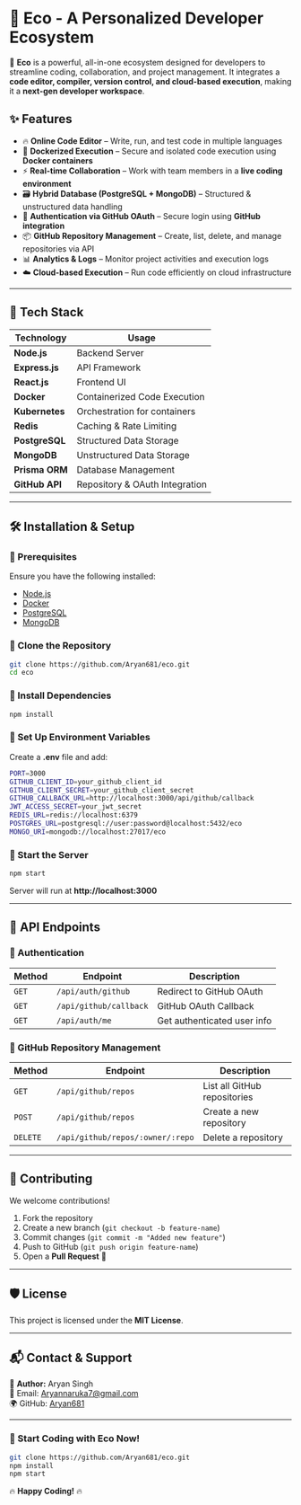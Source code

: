 # **🌿 Eco - A Personalized Developer Ecosystem**

🚀 **Eco** is a powerful, all-in-one ecosystem designed for developers to streamline coding, collaboration, and project management. It integrates a **code editor, compiler, version control, and cloud-based execution**, making it a **next-gen developer workspace**.

## **✨ Features**

- 🔥 **Online Code Editor** – Write, run, and test code in multiple languages  
- 🐳 **Dockerized Execution** – Secure and isolated code execution using **Docker containers**  
- ⚡ **Real-time Collaboration** – Work with team members in a **live coding environment**  
- 🗃️ **Hybrid Database (PostgreSQL + MongoDB)** – Structured & unstructured data handling  
- 🔑 **Authentication via GitHub OAuth** – Secure login using **GitHub integration**  
- 📦 **GitHub Repository Management** – Create, list, delete, and manage repositories via API  
- 📊 **Analytics & Logs** – Monitor project activities and execution logs  
- ☁️ **Cloud-based Execution** – Run code efficiently on cloud infrastructure  

---

## **🚀 Tech Stack**

| Technology   | Usage |
|-------------|--------|
| **Node.js** | Backend Server |
| **Express.js** | API Framework |
| **React.js** | Frontend UI |
| **Docker** | Containerized Code Execution |
| **Kubernetes** | Orchestration for containers |
| **Redis** | Caching & Rate Limiting |
| **PostgreSQL** | Structured Data Storage |
| **MongoDB** | Unstructured Data Storage |
| **Prisma ORM** | Database Management |
| **GitHub API** | Repository & OAuth Integration |

---

## **🛠️ Installation & Setup**

### **🔹 Prerequisites**
Ensure you have the following installed:  
- [Node.js](https://nodejs.org/)  
- [Docker](https://www.docker.com/)  
- [PostgreSQL](https://www.postgresql.org/)  
- [MongoDB](https://www.mongodb.com/)  

### **🔹 Clone the Repository**
```sh
git clone https://github.com/Aryan681/eco.git
cd eco
```

### **🔹 Install Dependencies**
```sh
npm install
```

### **🔹 Set Up Environment Variables**
Create a **.env** file and add:
```sh
PORT=3000
GITHUB_CLIENT_ID=your_github_client_id
GITHUB_CLIENT_SECRET=your_github_client_secret
GITHUB_CALLBACK_URL=http://localhost:3000/api/github/callback
JWT_ACCESS_SECRET=your_jwt_secret
REDIS_URL=redis://localhost:6379
POSTGRES_URL=postgresql://user:password@localhost:5432/eco
MONGO_URI=mongodb://localhost:27017/eco
```

### **🔹 Start the Server**
```sh
npm start
```
Server will run at **http://localhost:3000**  

---

## **📌 API Endpoints**

### **🔐 Authentication**
| Method | Endpoint | Description |
|--------|---------|------------|
| `GET` | `/api/auth/github` | Redirect to GitHub OAuth |
| `GET` | `/api/github/callback` | GitHub OAuth Callback |
| `GET` | `/api/auth/me` | Get authenticated user info |

### **📂 GitHub Repository Management**
| Method | Endpoint | Description |
|--------|---------|------------|
| `GET` | `/api/github/repos` | List all GitHub repositories |
| `POST` | `/api/github/repos` | Create a new repository |
| `DELETE` | `/api/github/repos/:owner/:repo` | Delete a repository |

---

## **🤝 Contributing**
We welcome contributions!  
1. Fork the repository  
2. Create a new branch (`git checkout -b feature-name`)  
3. Commit changes (`git commit -m "Added new feature"`)  
4. Push to GitHub (`git push origin feature-name`)  
5. Open a **Pull Request** 🚀  

---

## **🛡️ License**
This project is licensed under the **MIT License**.  

---

## **📬 Contact & Support**
👤 **Author:** Aryan Singh  
📧 Email: [Aryannaruka7@gmail.com](mailto:Aryannaruka7@gmail.com)  
🌍 GitHub: [Aryan681](https://github.com/Aryan681)  

---

### **🚀 Start Coding with Eco Now!**
```sh
git clone https://github.com/Aryan681/eco.git
npm install
npm start
```  
🔥 **Happy Coding!** 🔥  
